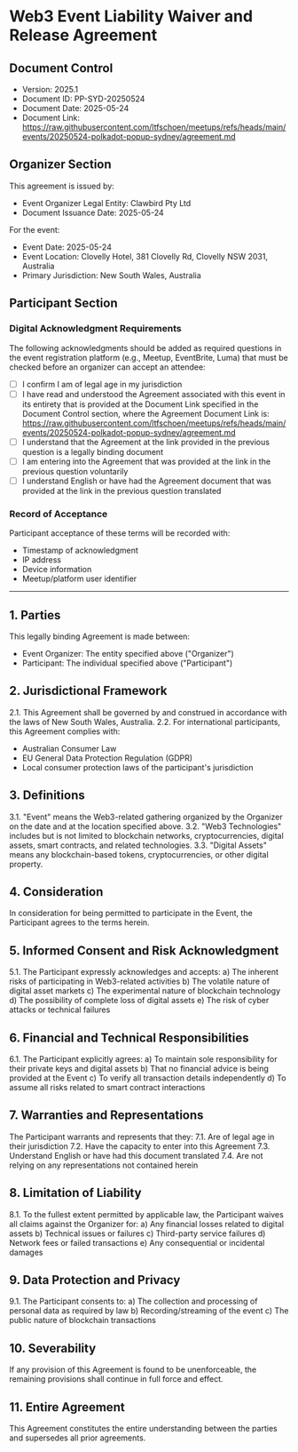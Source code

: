 # Web3 Event Liability Waiver and Release Agreement

## Document Control
- Version: 2025.1
- Document ID: PP-SYD-20250524
- Document Date: 2025-05-24
- Document Link: https://raw.githubusercontent.com/ltfschoen/meetups/refs/heads/main/events/20250524-polkadot-popup-sydney/agreement.md

## Organizer Section

This agreement is issued by:
- Event Organizer Legal Entity: Clawbird Pty Ltd
- Document Issuance Date: 2025-05-24

For the event:
- Event Date: 2025-05-24
- Event Location: Clovelly Hotel, 381 Clovelly Rd, Clovelly NSW 2031, Australia
- Primary Jurisdiction: New South Wales, Australia

## Participant Section

### Digital Acknowledgment Requirements

The following acknowledgments should be added as required questions in the event registration platform (e.g., Meetup, EventBrite, Luma) that must be checked before an organizer can accept an attendee:

- [ ] I confirm I am of legal age in my jurisdiction
- [ ] I have read and understood the Agreement associated with this event in its entirety that is provided at the Document Link specified in the Document Control section, where the Agreement Document Link is: https://raw.githubusercontent.com/ltfschoen/meetups/refs/heads/main/events/20250524-polkadot-popup-sydney/agreement.md
- [ ] I understand that the Agreement at the link provided in the previous question is a legally binding document
- [ ] I am entering into the Agreement that was provided at the link in the previous question voluntarily
- [ ] I understand English or have had the Agreement document that was provided at the link in the previous question translated

### Record of Acceptance

Participant acceptance of these terms will be recorded with:
- Timestamp of acknowledgment
- IP address
- Device information
- Meetup/platform user identifier

-------------------

## 1. Parties
This legally binding Agreement is made between:
- Event Organizer: The entity specified above ("Organizer")
- Participant: The individual specified above ("Participant")

## 2. Jurisdictional Framework
2.1. This Agreement shall be governed by and construed in accordance with the laws of New South Wales, Australia.
2.2. For international participants, this Agreement complies with:
   - Australian Consumer Law
   - EU General Data Protection Regulation (GDPR)
   - Local consumer protection laws of the participant's jurisdiction

## 3. Definitions
3.1. "Event" means the Web3-related gathering organized by the Organizer on the date and at the location specified above.
3.2. "Web3 Technologies" includes but is not limited to blockchain networks, cryptocurrencies, digital assets, smart contracts, and related technologies.
3.3. "Digital Assets" means any blockchain-based tokens, cryptocurrencies, or other digital property.

## 4. Consideration
In consideration for being permitted to participate in the Event, the Participant agrees to the terms herein.

## 5. Informed Consent and Risk Acknowledgment
5.1. The Participant expressly acknowledges and accepts:
   a) The inherent risks of participating in Web3-related activities
   b) The volatile nature of digital asset markets
   c) The experimental nature of blockchain technology
   d) The possibility of complete loss of digital assets
   e) The risk of cyber attacks or technical failures

## 6. Financial and Technical Responsibilities
6.1. The Participant explicitly agrees:
   a) To maintain sole responsibility for their private keys and digital assets
   b) That no financial advice is being provided at the Event
   c) To verify all transaction details independently
   d) To assume all risks related to smart contract interactions

## 7. Warranties and Representations
The Participant warrants and represents that they:
7.1. Are of legal age in their jurisdiction
7.2. Have the capacity to enter into this Agreement
7.3. Understand English or have had this document translated
7.4. Are not relying on any representations not contained herein

## 8. Limitation of Liability
8.1. To the fullest extent permitted by applicable law, the Participant waives all claims against the Organizer for:
   a) Any financial losses related to digital assets
   b) Technical issues or failures
   c) Third-party service failures
   d) Network fees or failed transactions
   e) Any consequential or incidental damages

## 9. Data Protection and Privacy
9.1. The Participant consents to:
   a) The collection and processing of personal data as required by law
   b) Recording/streaming of the event
   c) The public nature of blockchain transactions

## 10. Severability
If any provision of this Agreement is found to be unenforceable, the remaining provisions shall continue in full force and effect.

## 11. Entire Agreement
This Agreement constitutes the entire understanding between the parties and supersedes all prior agreements.
